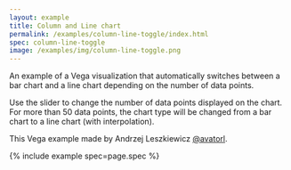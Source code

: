 ```yaml
---
layout: example
title: Column and Line chart
permalink: /examples/column-line-toggle/index.html
spec: column-line-toggle
image: /examples/img/column-line-toggle.png
---
```


An example of a Vega visualization that automatically switches between a bar chart and a line chart depending on the number of data points.

Use the slider to change the number of data points displayed on the chart. For more than 50 data points, the chart type will be changed from a bar chart to a line chart (with interpolation).

This Vega example made by Andrzej Leszkiewicz [@avatorl](https://github.com/avatorl).

{% include example spec=page.spec %}
